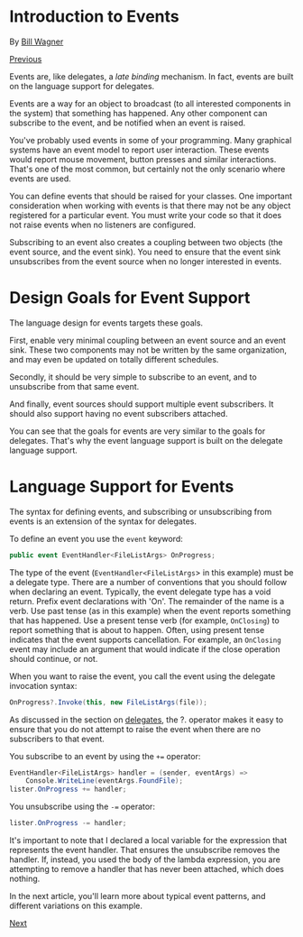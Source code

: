 # Introduction to Events

By [Bill Wagner](https://github.com/BillWagner)

[Previous](delegates-patterns.md)

Events are, like delegates, a *late binding* mechanism. In fact,
events are built on the language support for delegates.

Events are a way for an object to broadcast (to all interested
components in the system) that something has happened. Any other
component can subscribe to the event, and be notified when an event
is raised.

You've probably used events in some of your programming. Many graphical
systems have an event model to report user interaction. These events would
report mouse movement, button presses and similar interactions. That's one
of the most common, but certainly not the only scenario where events are
used.

You can define events that should be raised for your classes. One important
consideration when working with events is that there may not be any
object registered for a particular event. You must write your code so that
it does not raise events when no listeners are configured.

Subscribing to an event also creates a coupling between two objects (the event
source, and the event sink). You need to ensure that the event sink unsubscribes
from the event source when no longer interested in events.

# Design Goals for Event Support

The language design for events targets these goals.

First, enable very minimal
coupling between an event source and an event sink. These two components may
not be written by the same organization, and may even be updated on totally
different schedules.

Secondly, it should be very simple to subscribe to an event, and to
unsubscribe from that same event.

And finally, event sources should support multiple event subscribers. It should
also support having no event subscribers attached.

You can see that the goals for events are very similar to the goals for delegates.
That's why the event language support is built on the delegate language support.

# Language Support for Events

The syntax for defining events, and subscribing or unsubscribing from events is
an extension of the syntax for delegates.

To define an event you use the `event` keyword:

```cs
public event EventHandler<FileListArgs> OnProgress;
```

The type of the event (`EventHandler<FileListArgs`> in this example) must be a
delegate type. There are a number of conventions that you should follow
when declaring an event. Typically, the event delegate type has a void return.
Prefix event declarations with 'On'.
The remainder of the name is a verb. Use past tense (as in this example) when
the event reports something that has happened. Use a present tense verb (for
example, `OnClosing`) to report something that is about to happen. Often, using
present tense indicates that the event supports cancellation. For example,
an `OnClosing` event may include an argument that would indicate if the close
operation should continue, or not.  

When you want to raise the event, you call the event using the delegate invocation
syntax:

```cs
OnProgress?.Invoke(this, new FileListArgs(file));
```

As discussed in the section on [delegates](delegates-patterns.md), the ?.
operator makes it easy to ensure that you do not attempt to raise the event
when there are no subscribers to that event.
 
You subscribe to an event by using the `+=` operator:

```cs
EventHandler<FileListArgs> handler = (sender, eventArgs) => 
    Console.WriteLine(eventArgs.FoundFile);
lister.OnProgress += handler;
```

You unsubscribe using the `-=` operator:

```cs
lister.OnProgress -= handler;
```

It's important to note that I declared a local variable for the expression that
represents the event handler. That ensures the unsubscribe removes the handler.
If, instead, you used the body of the lambda expression, you are attempting
to remove a handler that has never been attached, which does nothing.

In the next article, you'll learn more about typical event patterns, and
different variations on this example.

[Next](event-pattern.md)
